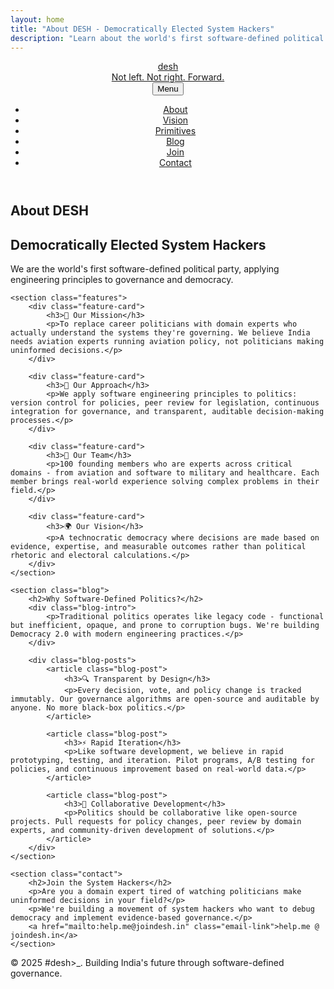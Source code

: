 ```yaml
---
layout: home
title: "About DESH - Democratically Elected System Hackers"
description: "Learn about the world's first software-defined political party and our mission to bring domain expertise to governance."
---
```


<header>
    <nav class="container">
        <a href="/" class="brand">
            <div class="logo">desh</div>
            <div class="tagline-header">Not left. Not right. Forward.</div>
        </a>
        <button class="mobile-menu-toggle" id="mobile-menu-toggle">Menu</button>
        <ul class="nav-links" id="nav-links">
            <li><a href="/about/" class="active">About</a></li>
            <li><a href="/vision/">Vision</a></li>
            <li><a href="/primitives/">Primitives</a></li>
            <li><a href="/#blog">Blog</a></li>
            <li><a href="/join/">Join</a></li>
            <li><a href="/#contact">Contact</a></li>
        </ul>
    </nav>
</header>

<main class="container">
    <section class="hero">
        <h1>About DESH</h1>
        <h2>Democratically Elected System Hackers</h2>
        <p>We are the world's first software-defined political party, applying engineering principles to governance and democracy.</p>
    </section>

    <section class="features">
        <div class="feature-card">
            <h3>🎯 Our Mission</h3>
            <p>To replace career politicians with domain experts who actually understand the systems they're governing. We believe India needs aviation experts running aviation policy, not politicians making uninformed decisions.</p>
        </div>

        <div class="feature-card">
            <h3>🔧 Our Approach</h3>
            <p>We apply software engineering principles to politics: version control for policies, peer review for legislation, continuous integration for governance, and transparent, auditable decision-making processes.</p>
        </div>

        <div class="feature-card">
            <h3>👥 Our Team</h3>
            <p>100 founding members who are experts across critical domains - from aviation and software to military and healthcare. Each member brings real-world experience solving complex problems in their field.</p>
        </div>

        <div class="feature-card">
            <h3>🌍 Our Vision</h3>
            <p>A technocratic democracy where decisions are made based on evidence, expertise, and measurable outcomes rather than political rhetoric and electoral calculations.</p>
        </div>
    </section>

    <section class="blog">
        <h2>Why Software-Defined Politics?</h2>
        <div class="blog-intro">
            <p>Traditional politics operates like legacy code - functional but inefficient, opaque, and prone to corruption bugs. We're building Democracy 2.0 with modern engineering practices.</p>
        </div>
        
        <div class="blog-posts">
            <article class="blog-post">
                <h3>🔍 Transparent by Design</h3>
                <p>Every decision, vote, and policy change is tracked immutably. Our governance algorithms are open-source and auditable by anyone. No more black-box politics.</p>
            </article>

            <article class="blog-post">
                <h3>⚡ Rapid Iteration</h3>
                <p>Like software development, we believe in rapid prototyping, testing, and iteration. Pilot programs, A/B testing for policies, and continuous improvement based on real-world data.</p>
            </article>

            <article class="blog-post">
                <h3>🤝 Collaborative Development</h3>
                <p>Politics should be collaborative like open-source projects. Pull requests for policy changes, peer review by domain experts, and community-driven development of solutions.</p>
            </article>
        </div>
    </section>

    <section class="contact">
        <h2>Join the System Hackers</h2>
        <p>Are you a domain expert tired of watching politicians make uninformed decisions in your field?</p>
        <p>We're building a movement of system hackers who want to debug democracy and implement evidence-based governance.</p>
        <a href="mailto:help.me@joindesh.in" class="email-link">help.me @ joindesh.in</a>
    </section>
</main>

<footer class="container">
    <p>&copy; 2025 #desh>_. Building India's future through software-defined governance.</p>
</footer>

<script>
    // Smooth scrolling for navigation links
    document.querySelectorAll('a[href^="#"]').forEach(anchor => {
        anchor.addEventListener('click', function (e) {
            e.preventDefault();
            const target = this.getAttribute('href').substring(1);
            if (target) {
                window.location.href = '/#' + target;
            }
        });
    });

    // Mobile menu toggle functionality
    const mobileMenuToggle = document.getElementById('mobile-menu-toggle');
    const navLinks = document.getElementById('nav-links');

    if (mobileMenuToggle && navLinks) {
        mobileMenuToggle.addEventListener('click', function () {
            navLinks.classList.toggle('active');

            // Update button text
            if (navLinks.classList.contains('active')) {
                this.textContent = 'Close';
            } else {
                this.textContent = 'Menu';
            }
        });

        // Close mobile menu when clicking outside
        document.addEventListener('click', function (e) {
            if (!e.target.closest('nav') && navLinks.classList.contains('active')) {
                navLinks.classList.remove('active');
                mobileMenuToggle.textContent = 'Menu';
            }
        });
    }
</script>